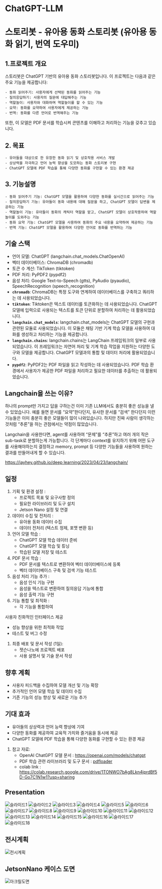 # ChatGPT-LLM 

# 스토리봇 - 유아용 동화 스토리봇 (유아용 동화 읽기, 번역 도우미)

## 1.프로젝트 개요

스토리봇은 ChatGPT 기반의 유아용 동화 스토리봇입니다. 이 프로젝트는 다음과 같은 주요 기능을 제공합니다:

    - 동화 읽어주기: 사용자에게 선택된 동화를 읽어주는 기능
    - 질의응답하기: 사용자의 질문에 대답해주는 기능
    - 역할놀이: 사용자와 대화하며 역할놀이를 할 수 있는 기능
    - 요약: 동화를 요약하여 사용자에게 제공하는 기능
    - 번역: 동화를 다른 언어로 번역해주는 기능

또한, 이 모델은 PDF 문서를 학습시켜 콘텐츠를 이해하고 처리하는 기능을 갖추고 있습니다.

## 2. 목표
    - 유아들을 대상으로 한 유창한 동화 읽기 및 상호작용 서비스 개발
    - 상상력을 자극하고 언어 능력 향상을 도모하는 동화 스토리봇 구현
    - ChatGPT 모델에 PDF 학습을 통해 다양한 동화를 구현할 수 있는 환경 제공

## 3. 기능설명
    - 동화 읽어주기 기능: ChatGPT 모델을 활용하여 다양한 동화를 실시간으로 읽어주는 기능
    - 질의응답하기 기능: 유아들이 동화 내용에 대해 질문을 하고, ChatGPT 모델이 답변을 제공하는 기능
    - 역할놀이 기능: 유아들이 동화의 캐릭터 역할을 맡고, ChatGPT 모델이 상호작용하여 역할놀이를 도와주는 기능
    - 동화 요약 기능: ChatGPT 모델을 사용하여 동화의 주요 내용을 요약하여 제공하는 기능
    - 번역 기능: ChatGPT 모델을 활용하여 다양한 언어로 동화를 번역하는 기능

## 기술 스택

- 언어 모델: ChatGPT (langchain.chat_models.ChatOpenAI)
- 벡터 데이터베이스: ChromaDB (chromadb)
- 토큰 수 계산: TikToken (tiktoken)
- PDF 처리: PyPDF2 (pypdf2)
- 음성 처리: Google Text-to-Speech (gtts), PyAudio (pyaudio), SpeechRecognition (speech_recognition)
- **`chromadb`**: ChromaDB는 특정 도구와 연계하여 데이터베이스를 구축하고 쿼리하는 데 사용되었습니다.
- **`tiktoken`**: Tiktoken은 텍스트 데이터를 토큰화하는 데 사용되었습니다. ChatGPT 모델에 입력으로 사용되는 텍스트를 토큰 단위로 분할하여 처리하는 데 활용되었습니다.
- **`langchain.chat_models`**: langchain.chat_models는 ChatGPT 모델의 구현과 관련된 모듈로 사용되었습니다. 이 모듈은 채팅 기반 기계 학습 모델을 사용하여 대화를 생성하고 처리하는 기능을 제공합니다.
- **`langchain.chains`**: langchain.chains는 LangChain 프레임워크의 일부로 사용되었습니다. 이 프레임워크는 자연어 처리 및 기계 학습 작업을 지원하는 다양한 도구와 모델을 제공합니다. ChatGPT 모델과의 통합 및 데이터 처리에 활용되었습니다.
- **`pypdf2`**: PyPDF2는 PDF 파일을 읽고 작성하는 데 사용되었습니다. PDF 학습 환경에서 사용자가 제공한 PDF 파일을 처리하고 필요한 데이터를 추출하는 데 활용되었습니다.

## **Langchain을 쓰는 이유?**

하나의 prompt만 가지고 답을 구하는건 이미 기존 LLM에서도 충분히 좋은 성능을 낼 수 있었습니다. 예를 들면 문서를 “요약”한다던지, 유사한 문서를 “검색” 한다던지 이런 기능들은 이미 충분히 좋은 모델들이 많이 나와있습니다. 하지만 진짜 사람이 생각하는 것처럼 “추론”을 하는 관점에서는 약점이 많았습니다.

Langchain을 사용한다면, agent를 사용하여 “문제”를 “추론”하고 여러 개의 작은 sub-task로 분할하는게 가능합니다. 각 단계마다 context를 유지하기 위해 어떤 도구를 사용해야하는지 결정하고 memory, prompt 등 다양한 기능들을 사용하여 원하는 결과를 만들어내게 할 수 있습니다.

[https://jayhey.github.io/deep learning/2023/04/23/langchain/](https://jayhey.github.io/deep%20learning/2023/04/23/langchain/)

## 일정

1. 기획 및 환경 설정 :
    - 프로젝트 목표 및 요구사항 정의
    - 필요한 라이브러리 및 도구 설치
    - Jetson Nano 설정 및 연결
2. 데이터 수집 및 전처리 :
    - 유아용 동화 데이터 수집
    - 데이터 전처리 (텍스트 정제, 포맷 변환 등)
3. 언어 모델 학습 :
    - ChatGPT 모델 학습 데이터 준비
    - ChatGPT 모델 학습 및 튜닝
    - 학습된 모델 저장 및 테스트
4. PDF 문서 학습 :
    - PDF 문서를 텍스트로 변환하여 벡터 데이터베이스에 등록
    - 벡터 데이터베이스 구축 및 검색 기능 테스트
5. 음성 처리 기능 추가 :
    - 음성 인식 기능 구현
    - 음성을 텍스트로 변환하여 질의응답 기능에 통합
    - 음성 출력 기능 구현
6. 기능 통합 및 최적화 :
    - 각 기능을 통합하여

사용자 친화적인 인터페이스 제공

- 성능 향상을 위한 최적화 작업
- 테스트 및 버그 수정
1. 최종 배포 및 문서 작성 (1일):
    - 젯슨나노에 프로젝트 배포
    - 사용 설명서 및 기술 문서 작성

## 향후 계획

- 사용자 피드백을 수집하여 모델 개선 및 기능 확장
- 추가적인 언어 모델 학습 및 데이터 수집
- 기존 기능의 성능 향상 및 새로운 기능 추가

## 기대 효과

- 유아들의 상상력과 언어 능력 향상에 기여
- 다양한 동화를 제공하여 교육적 가치와 즐거움을 동시에 제공
- ChatGPT 모델에 PDF 학습을 통해 다양한 동화를 구현할 수 있는 환경 제공

1. 참고 자료:
    - OpenAI ChatGPT 모델 문서 : https://openai.com/models/chatgpt
    - PDF 학습 관련 라이브러리 및 도구 문서 : [pdfloader](https://js.langchain.com/docs/api/document_loaders_fs_pdf/classes/PDFLoader)
    - colab link : https://colab.research.google.com/drive/1TONWO7bAg8Lkn4jprdBf5D-Go7C1N1w1?usp=sharing


## Presentation

![슬라이드1](https://github.com/whiteDwarff/LangChain-StoryBot-main/assets/115057117/3eba63e9-e497-40c1-b411-29590ec10b25)
![슬라이드2](https://github.com/whiteDwarff/LangChain-StoryBot-main/assets/115057117/0667c880-b81b-40ed-8e78-b2e46a515e0e)
![슬라이드3](https://github.com/whiteDwarff/LangChain-StoryBot-main/assets/115057117/d4341bb0-b842-4290-b17f-c406dfe2ab3c)
![슬라이드4](https://github.com/whiteDwarff/LangChain-StoryBot-main/assets/115057117/061afe54-cdef-4d72-988f-83d8c202843f)
![슬라이드5](https://github.com/whiteDwarff/LangChain-StoryBot-main/assets/115057117/5c54be83-d646-47ed-9eab-22d818d6bc9d)
![슬라이드6](https://github.com/whiteDwarff/LangChain-StoryBot-main/assets/115057117/3be4b1ab-0e2b-4012-ace1-5fe2d7adc0d4)
![슬라이드7](https://github.com/whiteDwarff/LangChain-StoryBot-main/assets/115057117/6fc2a3ed-575d-427d-a5c8-11a0cf75ae60)
![슬라이드8](https://github.com/whiteDwarff/LangChain-StoryBot-main/assets/115057117/9538fb4a-e9db-471b-b0de-16b4683596fa)
![슬라이드9](https://github.com/whiteDwarff/LangChain-StoryBot-main/assets/115057117/c21b7501-7285-486d-a978-be1369695aa0)
![슬라이드10](https://github.com/whiteDwarff/LangChain-StoryBot-main/assets/115057117/22fcfc0b-05e0-40b9-b49b-493c050f28c7)
![슬라이드11](https://github.com/whiteDwarff/LangChain-StoryBot-main/assets/115057117/7c79797b-1eb6-476e-a676-481dbf001c22)
![슬라이드12](https://github.com/whiteDwarff/LangChain-StoryBot-main/assets/115057117/d984b0e4-3827-4b21-9aee-9800abd0a8fc)
![슬라이드13](https://github.com/whiteDwarff/LangChain-StoryBot-main/assets/115057117/688ca633-d94f-4034-88b8-c334afcfe06a)
![슬라이드14](https://github.com/whiteDwarff/LangChain-StoryBot-main/assets/115057117/6b836529-9dee-47c0-b03c-06668d0e5a96)
![슬라이드15](https://github.com/whiteDwarff/LangChain-StoryBot-main/assets/115057117/a8cc9892-8a13-4d94-8f12-baf12551c378)
![슬라이드16](https://github.com/whiteDwarff/LangChain-StoryBot-main/assets/115057117/0d1b4675-b93c-4b9f-afa4-ac5b15909be5)
![슬라이드17](https://github.com/whiteDwarff/LangChain-StoryBot-main/assets/115057117/791657dc-c4e0-4e1f-ad0e-9a5e7ec9cea5)
![슬라이드18](https://github.com/whiteDwarff/LangChain-StoryBot-main/assets/115057117/54d00a96-2626-4215-aab4-c6b20e26af19)

## 전시계획
![전시계획](https://github.com/whiteDwarff/LangChain_StoryBot_Tory/assets/115057117/fb73efc1-23ac-4c60-bfc9-e31c72229dd4)

## JetsonNano 케이스 도면
![아크릴도면](https://github.com/whiteDwarff/LangChain-StoryBot-main/assets/115057117/fbbc3c40-dec2-40b7-84f6-7060ced6623c)

